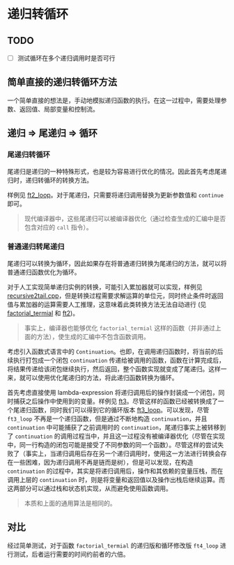 # 递归转循环

## TODO

- [ ] 测试循环在多个递归调用时是否可行

## 简单直接的递归转循环方法

一个简单直接的想法是，手动地模拟递归函数的执行。在这一过程中，需要处理参数、返回值、局部变量和控制流。

## 递归 => 尾递归 => 循环

### 尾递归转循环

尾递归是递归的一种特殊形式，也是较为容易进行优化的情况。因此首先考虑尾递归时，递归转循环的转换方法。

样例见 [ft2_loop](tail2loop.cpp)。对于尾递归，只需要将递归调用替换为更新参数值和 `continue` 即可。

> 现代编译器中，这些尾递归可以被编译器优化（通过检查生成的汇编中是否包含对应的 `call` 指令）。

### 普通递归转尾递归

尾递归可以转换为循环，因此如果存在将普通递归转换为尾递归的方法，就可以将普通递归函数优化为循环。

对于人工实现简单递归实例的转换，可能引入累加器就可以实现，样例见 [recursive2tail.cpp](recursive2tail.cpp)，但是转换过程需要求解运算的单位元，同时终止条件时返回值与累加器的运算需要人工推理，这意味着此类转换方法无法自动进行 (见 [factorial_termial](recursive2tail.cpp) 和 [ft2](recursive2tail.cpp))。

> 事实上，编译器也能够优化 `factorial_termial` 这样的函数（并非通过上面的方法），使生成的汇编中不包含函数调用。

考虑引入函数式语言中的 `Continuation`。也即，在调用递归函数时，将当前的后续执行打包成一个闭包 `continuation` 传递给被调用的函数，函数在计算完成后，将结果传递给该闭包继续执行，然后返回，整个函数实现就变成了尾递归。这样一来，就可以使用优化尾递归的方法，将此递归函数转换为循环。

首先考虑直接使用 lambda-expression 将递归调用后的操作封装成一个闭包，同时捕获之后操作中使用到的变量。样例见 [ft3](recursive2tail.cpp)。尽管这样的函数已经被转换成了一个尾递归函数，同时我们可以得到它的循环版本 [ft3_loop](tail2loop.cpp)。可以发现，尽管 `ft3_loop` 不再是一个递归函数，但是通过不断地构造 `continuation`，并且 `continuation` 中可能捕获了之前调用时的 `continuation`，尾递归事实上被转移到了 `continuation` 的调用过程当中，并且这一过程没有被编译器优化（尽管在实现中，同一行构造的闭包可能是接受了不同参数的同一个函数）。尽管这样的尝试失败了（事实上，当递归调用后存在另一个递归调用时，使用这一方法进行转换会存在一些困难，因为递归调用不再是链而是树），但是可以发现，在构造 `continuation` 的过程中，其实是将递归调用后，操作和其依赖的变量压栈，而在调用上层的 `continuation` 时，则是将变量和返回值以及操作出栈后继续运算。而这两部分可以通过栈和状态机实现，从而避免使用函数调用。

> 本质和上面的通用算法是相同的。

## 对比

经过简单测试，对于函数 `factorial_termial` 的递归版和循环修改版 `ft4_loop` 进行测试，后者运行需要的时间约前者的六倍。
